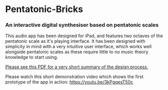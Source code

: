 # Pentatonic-Bricks
### An interactive digital synthesiser based on pentatonic scales

This audio app has been designed for iPad, and features two octaves of the pentatonic scale as it's playing interface. It has been designed with simplicity in mind with a very intuitive user interface, which works well alongside pentatonic scales as these require little to no music theory knowledge to start using.

[Please see this PDF for a very short summary of the design process.](Pentatonic-Bricks_GitHub_info.pdf)

Please watch this short demonstration video which shows the first prototype of the app in action:
https://youtu.be/3kPgqesT50c
